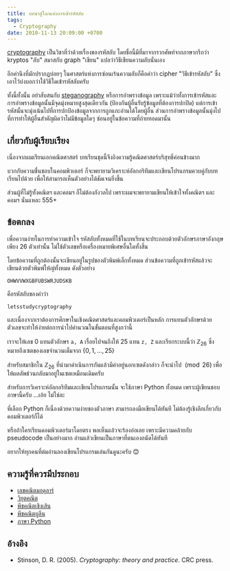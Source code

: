 ```yaml
---
title: บทนำสู่โลกแห่งการเข้ารหัสลับ
tags:
  - Cryptography
date: 2010-11-13 20:09:00 +0700
---
```


[cryptography][] เป็นวิชาที่ว่าด้วยเรื่องของรหัสลับ โดยชื่อนี้มีที่มาจากรากศัพท์จากภาษากรีกว่า kryptos "ลับ" สมาสกับ graph "เขียน" แปลว่าวิธีเขียนความลับนั่นเอง

อีกคำนึงที่มักปรากฎบ่อยๆ ในศาสตร์แห่งการซ่อนเร้นความลับก็คือคำว่า cipher "วิธีเข้ารหัสลับ" ซึ่งเอาไว้บ่งบอกว่าใช้วิธีใดเข้ารหัสลับครับ

ทั้งนี้ทั้งนั้น อย่าสับสนกับ [steganography][] หรือการอำพรางข้อมูล เพราะแม้ว่าทั้งการเข้ารหัสและการอำพรางข้อมูลนั้นมีจุดมุ่งหมายสูงสุดเดียวกัน (ป้องกันผู้อื่นรับรู้ข้อมูลที่ต้องการปกปิด) แต่การเข้ารหัสนั้นจะมุ่งเน้นไปที่การปกป้องข้อมูลจากการถูกแกะอ่านได้โดยผู้อื่น ส่วนการอำพรางข้อมูลนั้นมุ่งไปที่การทำให้ผู้อื่นสำคัญผิดว่าไม่มีข้อมูลใดๆ ซ่อนอยู่ในข้อความที่ถ่ายทอดมานั้น


## เกี่ยวกับผู้เรียบเรียง

เนื่องจากผมเรียนเอกคณิตศาสตร์ บทเรียนชุดนี้จึงอิงความรู้คณิตศาสตร์บริสุทธิ์ค่อนข้างมาก

บวกกับความชื่นชอบในคอมพิวเตอร์ ก็จะพยายามวิเคราะห์อัลกอริทึมและเขียนโปรแกรมควบคู่กับบทเรียนไปด้วย เพื่อให้สามารถเห็นตัวอย่างได้ชัดเจนยิ่งขึ้น

ส่วนผู้ที่ไม่รู้ทั้งคณิตฯ และคอมฯ ก็ไม่ต้องกังวลไป เพราะผมจะพยายามเขียนให้เข้าใจทั้งคณิตฯ และคอมฯ นั่นแหละ 555+


## ข้อตกลง

เพื่อความง่ายในการทำความเข้าใจ รหัสลับทั้งหมดที่ใช้ในบทเรียนจะประกอบด้วยตัวอักษรภาษาอังกฤษเพียง 26 ตัวเท่านั้น ไม่ใช้ตัวเลขหรือเครื่องหมายพิเศษอื่นใดทั้งสิ้น

โดยข้อความที่ถูกต้องนั้นจะเขียนอยู่ในรูปของตัวพิมพ์เล็กทั้งหมด ส่วนข้อความที่ถูกเข้ารหัสแล้วจะเขียนด้วยตัวพิมพ์ให้ญ่ทั้งหมด ดังตัวอย่าง

```
OHWVVWXGBFUBSWRJUDSKB
```

คือรหัสลับของคำว่า

```
letsstudycryptography
```

และเนื่องจากเราต้องการศึกษาในเชิงคณิตศาสตร์และคอมพิวเตอร์เป็นหลัก การแทนตัวอักษรด้วยตัวเลขจะทำให้ง่ายต่อการนำไปคำนวณในขั้นตอนที่สูงกว่านี้

เราจะให้เลข $0$ แทนตัวอักษร `a, A` เรื่อยไปจนถึงให้ $25$ แทน `z, Z` และเรียกระบบนี้ว่า $\mathbb{Z}_{26}$ ซึ่งหมายถึงเซตของเลขจำนวนเต็มจาก $\lbrace 0, 1, \dots, 25 \rbrace$

สำหรับสมาชิกใน $\mathbb{Z}_{26}$ ที่นำมาดำเนินการกันแล้วมีค่าอยู่นอกเซตดังกล่าว ก็จะนำไป $\pmod{26}$ เพื่อให้ผลลัพธ์วนกลับมาอยู่ในเซตเหมือนเดิมครับ

สำหรับการวิเคราะห์อัลกอริทึมและเขียนโปรแกรมนั้น จะใช้ภาษา Python ทั้งหมด เพราะผู้เขียนชอบภาษานี้ครับ ...เอ้ย ไม่ใช่ละ

ที่เลือก Python ก็เนื่องด้วยความง่ายของตัวภาษา สามารถลงมือเขียนได้ทันที ไม่ต้องรู้เชิงลึกเกี่ยวกับคอมพิวเตอร์ก็ได้

หรือถ้าใครเรียนคอมพิวเตอร์มาโดยตรง พอเห็นแล้วจะร้องอ๋อเลย เพราะมีความคล้ายกับ pseudocode เป็นอย่างมาก อ่านแล้วเขียนเป็นภาษาที่ตนเองถนัดได้ทันที

อยากให้ทุกคนที่ต่มอ่านลองเขียนโปรแกรมเล่นกันดูนะครับ 😊


## ความรู้ที่ควรมีประกอบ

- [เลขคณิตมอดุลาร์][modular arithmetic]
- [วิยุตคณิต][discrete mathematics]
- [พีชคณิตเชิงเส้น][linear algebra]
- [พีชคณิตบูลีน][boolean algebra]
- [ภาษา Python][python lang]


## อ้างอิง

- Stinson, D. R. (2005). *Cryptography: theory and practice*. CRC press.


[cryptography]: //en.wikipedia.org/wiki/Cryptography
[steganography]: //en.wikipedia.org/wiki/Steganography

[modular arithmetic]: //en.wikipedia.org/wiki/Modular_arithmetic
[discrete mathematics]: //en.wikipedia.org/wiki/Discrete_mathematics
[linear algebra]: //en.wikipedia.org/wiki/Linear_algebra
[boolean algebra]: //en.wikipedia.org/wiki/Boolean_algebra_(logic)

[python lang]: //en.wikipedia.org/wiki/Python_(programming_language)
